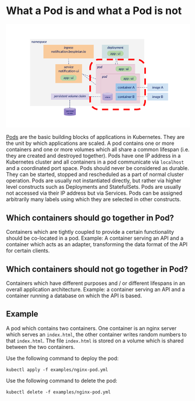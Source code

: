 # What a Pod is and what a Pod is not

![Diagram of Kubernetes resources with pods focused](img/pods.png "Pods")

[Pods](https://kubernetes.io/docs/concepts/workloads/pods) are the basic building blocks of applications in Kubernetes. They are the unit by which applications are scaled. A pod contains one or more containers and one or more volumes which all share a common lifespan (i.e. they are created and destroyed together). Pods have one IP address in a Kubernetes cluster and all containers in a pod communicate via `localhost` and a coordinated port space. Pods should never be considered as durable. They can be started, stopped and rescheduled as a part of normal cluster operation. Pods are usually not instantiated directly, but rather via higher level constructs such as Deployments and StatefulSets. Pods are usually not accessed via their IP address but via Services. Pods can be assigned arbitrarily many labels using which they are selected in other constructs.

## Which containers should go together in Pod?

Containers which are tightly coupled to provide a certain functionality should be co-located in a pod. Example: A container serving an API and a container which acts as an adapter, transforming the data format of the API for certain clients.

## Which containers should not go together in Pod?

Containers which have different purposes and / or different lifespans in an overall application architecture. Example: a container serving an API and a container running a database on which the API is based.

## Example

A pod which contains two containers. One container is an nginx server which serves an `index.html`, the other container writes random numbers to that `index.html`. The file `index.html` is stored on a volume which is shared between the two containers.

Use the following command to deploy the pod:

```shell
kubectl apply -f examples/nginx-pod.yml
```

Use the following command to delete the pod:

```shell
kubectl delete -f examples/nginx-pod.yml
```
